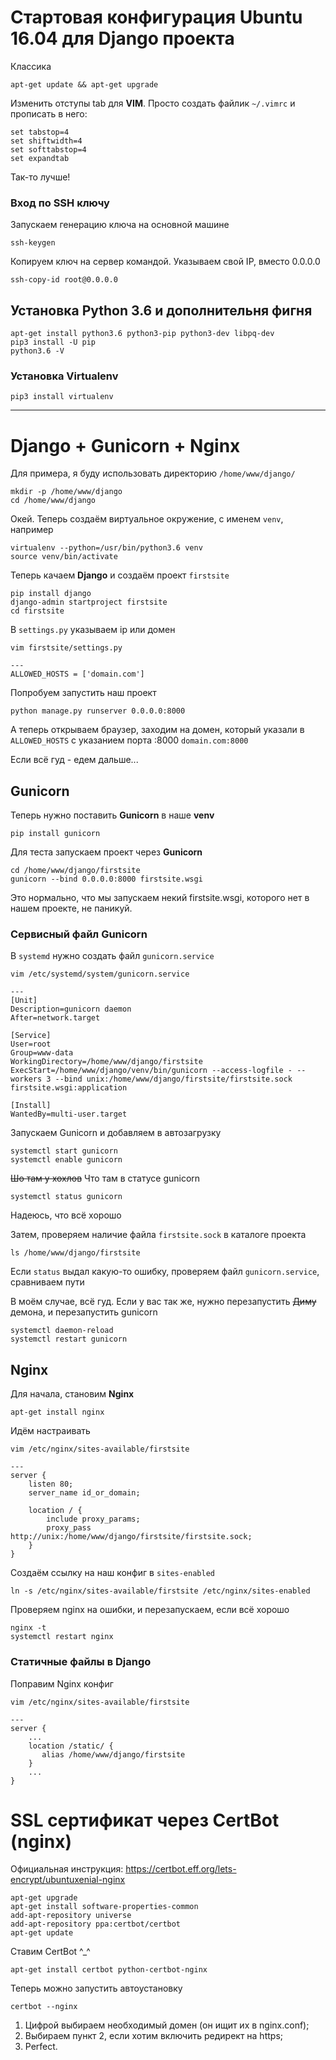 # Стартовая конфигурация Ubuntu 16.04 для Django проекта


Классика
```
apt-get update && apt-get upgrade
```
Изменить отступы tab для **VIM**. Просто создать файлик ```~/.vimrc``` и прописать в него:
```
set tabstop=4
set shiftwidth=4
set softtabstop=4
set expandtab
```
Так-то лучше!

### Вход по SSH ключу
Запускаем генерацию ключа на основной машине
```
ssh-keygen
```
Копируем ключ на сервер командой. Указываем свой IP, вместо 0.0.0.0
```
ssh-copy-id root@0.0.0.0
```


## Установка Python 3.6 и дополнительня фигня
```
apt-get install python3.6 python3-pip python3-dev libpq-dev
pip3 install -U pip
python3.6 -V
```

### Установка **Virtualenv**
```
pip3 install virtualenv
```

***


# Django + Gunicorn + Nginx

Для примера, я буду использовать директорию ```/home/www/django/```
```
mkdir -p /home/www/django
cd /home/www/django
```

Окей. Теперь создаём виртуальное окружение, с именем ```venv```, например

```
virtualenv --python=/usr/bin/python3.6 venv
source venv/bin/activate
```

Теперь качаем **Django** и создаём проект ```firstsite```
```
pip install django
django-admin startproject firstsite
cd firstsite
```

В ```settings.py``` указываем ip или домен
```
vim firstsite/settings.py

---
ALLOWED_HOSTS = ['domain.com']
```

Попробуем запустить наш проект
```
python manage.py runserver 0.0.0.0:8000
```

А теперь открываем браузер, заходим на домен, который указали в ```ALLOWED_HOSTS``` с указанием порта :8000
```domain.com:8000```

Если всё гуд - едем дальше...

## Gunicorn

Теперь нужно поставить **Gunicorn** в наше **venv**
```
pip install gunicorn
```

Для теста запускаем проект через **Gunicorn**
```
cd /home/www/django/firstsite
gunicorn --bind 0.0.0.0:8000 firstsite.wsgi
```

Это нормально, что мы запускаем некий firstsite.wsgi, которого нет в нашем проекте, не паникуй.

### Сервисный файл Gunicorn

В ```systemd``` нужно создать файл ```gunicorn.service```
```
vim /etc/systemd/system/gunicorn.service

---
[Unit]
Description=gunicorn daemon
After=network.target

[Service]
User=root
Group=www-data
WorkingDirectory=/home/www/django/firstsite
ExecStart=/home/www/django/venv/bin/gunicorn --access-logfile - --workers 3 --bind unix:/home/www/django/firstsite/firstsite.sock firstsite.wsgi:application

[Install]
WantedBy=multi-user.target
```

Запускаем Gunicorn и добавляем в автозагрузку
```
systemctl start gunicorn
systemctl enable gunicorn
```

~~Шо там у хохлов~~ Что там в статусе gunicorn
```
systemctl status gunicorn
```
Надеюсь, что всё хорошо

Затем, проверяем наличие файла ```firstsite.sock``` в каталоге проекта
```
ls /home/www/django/firstsite
```

Если ```status``` выдал какую-то ошибку, проверяем файл ```gunicorn.service```, сравниваем пути

В моём случае, всё гуд. Если у вас так же, нужно перезапустить ~~Диму~~ демона, и перезапустить gunicorn
```
systemctl daemon-reload
systemctl restart gunicorn
```

## Nginx

Для начала, становим **Nginx**
```
apt-get install nginx
```

Идём настраивать
```
vim /etc/nginx/sites-available/firstsite

---
server {
    listen 80;
    server_name id_or_domain;

    location / {
        include proxy_params;
        proxy_pass http://unix:/home/www/django/firstsite/firstsite.sock;
    }
}
```

Создаём ссылку на наш конфиг в ```sites-enabled```
```
ln -s /etc/nginx/sites-available/firstsite /etc/nginx/sites-enabled
```

Проверяем nginx на ошибки, и перезапускаем, если всё хорошо
```
nginx -t
systemctl restart nginx
```


### Статичные файлы в Django

Поправим Nginx конфиг
```
vim /etc/nginx/sites-available/firstsite

---
server {
    ...
    location /static/ {
       alias /home/www/django/firstsite
    }
    ...
}
```

# SSL сертификат через CertBot (nginx)

Официальная инструкция: https://certbot.eff.org/lets-encrypt/ubuntuxenial-nginx

```
apt-get upgrade
apt-get install software-properties-common
add-apt-repository universe
add-apt-repository ppa:certbot/certbot
apt-get update
```

Cтавим CertBot ^_^
```
apt-get install certbot python-certbot-nginx
```

Теперь можно запустить автоустановку
```
certbot --nginx
```
1. Цифрой выбираем необходимый домен (он ищит их в nginx.conf);
2. Выбираем пункт 2, если хотим включить редирект на https;
3. Perfect.
